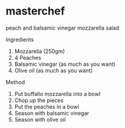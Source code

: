 # masterchef

peach and balsamic vinegar mozzarella salad

Ingredients
1. Mozzarella (250gm)
2. 4 Peaches
3. Balsamic vinegar (as much as you want)
4. Olive oil (as much as you want)

Method
1. Put buffallo mozzarella into a bowl
2. Chop up the pieces
3. Put the peaches in a bowl
4. Season with balsamic vinegar
5. Season with olive oil
